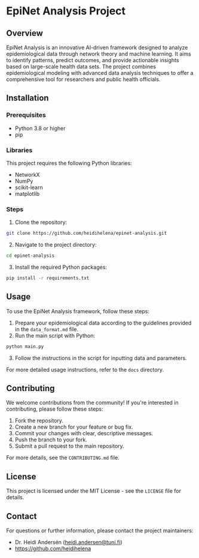 
# EpiNet Analysis Project

## Overview
EpiNet Analysis is an innovative AI-driven framework designed to analyze epidemiological data through network theory and machine learning. It aims to identify patterns, predict outcomes, and provide actionable insights based on large-scale health data sets. The project combines epidemiological modeling with advanced data analysis techniques to offer a comprehensive tool for researchers and public health officials.

## Installation

### Prerequisites
- Python 3.8 or higher
- pip

### Libraries
This project requires the following Python libraries:
- NetworkX
- NumPy
- scikit-learn
- matplotlib

### Steps
1. Clone the repository:
```bash
git clone https://github.com/heidihelena/epinet-analysis.git
```

2. Navigate to the project directory:
```bash
cd epinet-analysis
```

3. Install the required Python packages:
```bash
pip install -r requirements.txt
```

## Usage

To use the EpiNet Analysis framework, follow these steps:

1. Prepare your epidemiological data according to the guidelines provided in the `data_format.md` file.
2. Run the main script with Python:
```bash
python main.py
```
3. Follow the instructions in the script for inputting data and parameters.

For more detailed usage instructions, refer to the `docs` directory.

## Contributing

We welcome contributions from the community! If you're interested in contributing, please follow these steps:

1. Fork the repository.
2. Create a new branch for your feature or bug fix.
3. Commit your changes with clear, descriptive messages.
4. Push the branch to your fork.
5. Submit a pull request to the main repository.

For more details, see the `CONTRIBUTING.md` file.

## License

This project is licensed under the MIT License - see the `LICENSE` file for details.

## Contact

For questions or further information, please contact the project maintainers:
- Dr. Heidi Andersén (heidi.andersen@tuni.fi)
- https://github.com/heidihelena